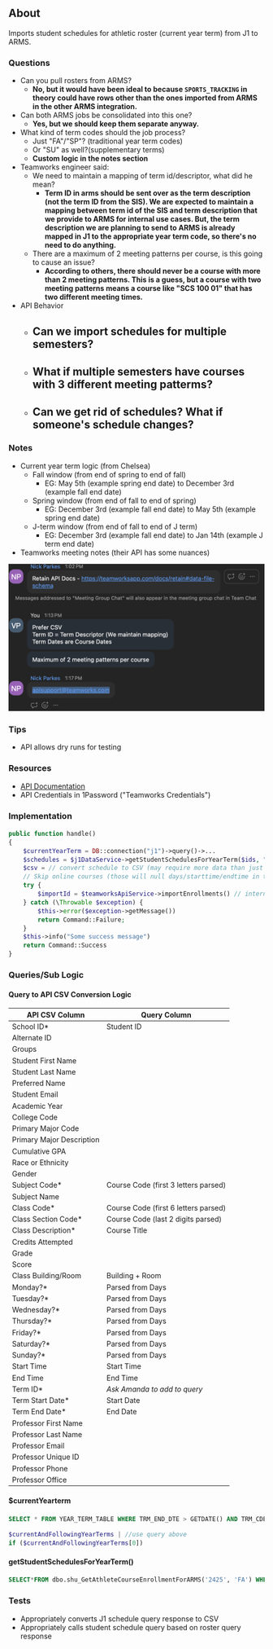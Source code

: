 ## About
Imports student schedules for athletic roster (current year term) from J1 to ARMS.

### Questions
- Can you pull rosters from ARMS?
	- **No, but it would have been ideal to because `SPORTS_TRACKING` in theory could have rows other than the ones imported from ARMS in the other ARMS integration.**
- Can both ARMS jobs be consolidated into this one?
	- **Yes, but we should keep them separate anyway.**
- What kind of term codes should the job process?
	- Just "FA"/"SP"? (traditional year term codes)
	- Or "SU" as well?(supplementary terms)
	- **Custom logic in the notes section**
- Teamworks engineer said:
	- We need to maintain a mapping of term id/descriptor, what did he mean?
		- **Term ID in arms should be sent over as the term description (not the term ID from the SIS). We are expected to maintain a mapping between term id of the SIS and term description that we provide to ARMS for internal use cases. But, the term description we are planning to send to ARMS is already mapped in J1 to the appropriate year term code, so there's no need to do anything.**
	- There are a maximum of 2 meeting patterns per course, is this going to cause an issue?
		- **According to others, there should never be a course with more than 2 meeting patterns. This is a guess, but a course with two meeting patterns means a course like "SCS 100 01" that has two different meeting times.**
- API Behavior
	- Can we import schedules for multiple semesters?
		- 
	- What if multiple semesters have courses with 3 different meeting patterms?
		- 
	- Can we get rid of schedules? What if someone's schedule changes?
		- 

### Notes
- Current year term logic (from Chelsea)
	- Fall window (from end of spring to end of fall)
		- EG: May 5th (example spring end date) to December 3rd (example fall end date)
	- Spring window (from end of fall to end of spring)
		- EG: December 3rd (example fall end date) to May 5th (example spring end date)
	- J-term window (from end of fall to end of J term)
		- EG: December 3rd (example fall end date) to Jan 14th (example J term end date)
- Teamworks meeting notes (their API has some nuances)

![teamworks_meeting_notes](./teamworks_meeting_notes.png)

### Tips
- API allows dry runs for testing

### Resources
- [API Documentation](https://teamworksapp.com/docs/retain)
- API Credentials in 1Password ("Teamworks Credentials")

### Implementation

```php
public function handle()
{
	$currentYearTerm = DB::connection("j1")->query()->...
	$schedules = $j1DataService->getStudentSchedulesForYearTerm($ids, "2425", "FA")
	$csv = // convert schedule to CSV (may require more data than just schedules)
	// Skip online courses (those will null days/starttime/endtime in the query)
	try {
		$importId = $teamworksApiService->importEnrollments() // internally calls async endpoint and polls until fail or complete
	} catch (\Throwable $exception) {
		$this->error($exception->getMessage())
		return Command::Failure;
	}
	$this->info("Some success message")
	return Command::Success
}
```

### Queries/Sub Logic
#### Query to API CSV Conversion Logic
| API CSV Column            | Query Column                         |
| ------------------------- | ------------------------------------ |
| School ID*                | Student ID                           |
| Alternate ID              |                                      |
| Groups                    |                                      |
| Student First Name        |                                      |
| Student Last Name         |                                      |
| Preferred Name            |                                      |
| Student Email             |                                      |
| Academic Year             |                                      |
| College Code              |                                      |
| Primary Major Code        |                                      |
| Primary Major Description |                                      |
| Cumulative GPA            |                                      |
| Race or Ethnicity         |                                      |
| Gender                    |                                      |
| Subject Code*             | Course Code (first 3 letters parsed) |
| Subject Name              |                                      |
| Class Code*               | Course Code (first 6 letters parsed) |
| Class Section Code*       | Course Code (last 2 digits parsed)   |
| Class Description*        | Course Title                         |
| Credits Attempted         |                                      |
| Grade                     |                                      |
| Score                     |                                      |
| Class Building/Room       | Building + Room                      |
| Monday?*                  | Parsed from Days                     |
| Tuesday?*                 | Parsed from Days                     |
| Wednesday?*               | Parsed from Days                     |
| Thursday?*                | Parsed from Days                     |
| Friday?*                  | Parsed from Days                     |
| Saturday?*                | Parsed from Days                     |
| Sunday?*                  | Parsed from Days                     |
| Start Time                | Start Time                           |
| End Time                  | End Time                             |
| Term ID*                  | *Ask Amanda to add to query*         |
| Term Start Date*          | Start Date                           |
| Term End Date*            | End Date                             |
| Professor First Name      |                                      |
| Professor Last Name       |                                      |
| Professor Email           |                                      |
| Professor Unique ID       |                                      |
| Professor Phone           |                                      |
| Professor Office          |                                      |

#### $currentYearterm
```sql
SELECT * FROM YEAR_TERM_TABLE WHERE TRM_END_DTE > GETDATE() AND TRM_CDE IN ('FA', 'SP') AND TRM_BEGIN_DTE IS NOT NULL ORDER BY TRM_BEGIN_DTE
```

```php
$currentAndFollowingYearTerms | //use query above
if ($currentAndFollowingYearTerms[0]) 
```
#### getStudentSchedulesForYearTerm()
```sql
SELECT*FROM dbo.shu_GetAthleteCourseEnrollmentForARMS('2425', 'FA') WHERE STATUS = 'Enrolled';
```

### Tests
- Appropriately converts J1 schedule query response to CSV
- Appropriately calls student schedule query based on roster query response